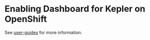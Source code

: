 # Enabling Dashboard for Kepler on OpenShift

See [user-guides](/docs/user-guides/grafana-deployment.md) for more information.
